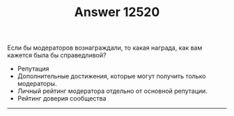 ﻿---
title: "Answer 12520"
se.owner.user_id: 481134
se.owner.display_name: "MrP"
se.owner.link: "https://ru.meta.stackoverflow.com/users/481134/mrp"
se.answer_id: 12520
se.question_id: 12512
se.post_type: answer
se.is_accepted: False
---
<p>Если бы модераторов вознаграждали, то какая награда, как вам кажется была бы справедливой?</p>
<ul>
<li>Репутация</li>
<li>Дополнительные достижения, которые могут получить только модераторы.</li>
<li>Личный рейтинг модератора отдельно от основной репутации.</li>
<li>Рейтинг доверия сообщества</li>
</ul>
<hr />
